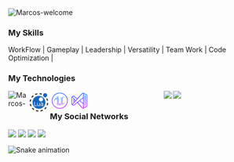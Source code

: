 <img title="Marcos-welcome" src="https://github.com/marcos-cpp/animation.svg/blob/master/readme.svg" alt="Marcos-welcome" align="center" height="" width="2000">

<h3>My Skills</h3>
<div styleisplay: inline_block">
 <p> WorkFlow | Gameplay | Leadership | Versatility | Team Work | Code Optimization | </p>
<h3>My Technologies</h3>
<div style="display: inline_block">
    <img align="left" alt="Marcos-c++" height="40" width="40" src="https://icongr.am/devicon/cplusplus-original.svg?size=138">
    <img align="left" alt="Marcos-lua" height="45" width="45" src="svg/lua.svg">
    <img align="left" alt="Marcos-unreal" height="40" width="40" src="svg/unreal.svg">
    <img align="left" alt="Marcos-visualStudio" height="40" width="40" src="svg/visualStudio.svg">

</div>

<div align="center">
  <img height="180em" src="https://github-readme-stats.vercel.app/api?username=marcos-cpp&show_icons=true&theme=dracula&include_all_commits=true&count_private=true"/>
  <img height="180em" src="https://github-readme-stats.vercel.app/api/top-langs/?username=marcos-cpp&layout=compact&langs_count=7&theme=dracula"/>
</div>

<div>
    <h3 style="text-align: left;">My Social Networks</h3>
    <a href="https://instagram.com/marcos.cpp" target="_blank"><img src="https://img.shields.io/badge/-Instagram-%23E4405F?style=for-the-badge&logo=instagram&logoColor=white" target="_blank"></a>
    <a href = "https://twitter.com/marcs_lua"><img src="https://img.shields.io/badge/Twitter-1DA1F2?style=for-the-badge&logo=twitter&logoColor=white" target="_blank"></a>
    <a href="https://www.linkedin.com/in/marcs-lua/" target="_blank"><img src="https://img.shields.io/badge/-LinkedIn-%230077B5?style=for-the-badge&logo=linkedin&logoColor=white" target="_blank"></a>
    <a href="https://www.twitch.tv/hugzada_" target="_blank"><img src="https://img.shields.io/badge/Twitch-9146FF?style=for-the-badge&logo=twitch&logoColor=white" target="_blank"></a>
</div>

  ![Snake animation](https://github.com/marcos-cpp/marcos-cpp/blob/output/github-contribution-grid-snake.svg "Snake animation")


